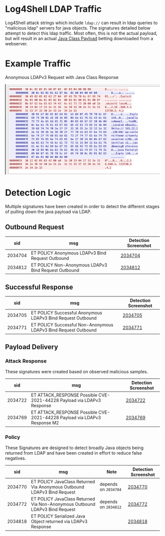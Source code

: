 # Log4Shell LDAP Traffic
Log4Shell attack strings which include `ldap://` can result in ldap queries to "malicious ldap" servers for java 
objects.  The signatures detailed below attempt to detect this ldap traffic.  Most often, this is not the actual 
payload, but will result in an actual [Java Class Payload](JavaPayloads.md) betting downloaded from a webserver. 

# Example Traffic
Anonymous LDAPv3 Request with Java Class Response  

![](LDAP/anon_ldap_with_payload.png)

# Detection Logic
Multiple signatures have been created in order to detect the different stages of pulling down the java payload via LDAP.

## Outbound Request

| sid     | msg                                                  | Detection Screenshot                               |
|---------|------------------------------------------------------|----------------------------------------------------|
| 2034704 | ET POLICY Anonymous LDAPv3 Bind Request Outbound     | [2034704](LDAP/anon_ldap_with_payload_request.png) |
| 2034812 | ET POLICY Non-Anonymous LDAPv3 Bind Request Outbound | [2034812](LDAP/non-anon_ldap_request.png)          |



## Successful Response

| sid     | msg                                                             | Detection Screenshot                                |
|---------|-----------------------------------------------------------------|-----------------------------------------------------|
| 2034705 | ET POLICY Successful Anonymous LDAPv3 Bind Request Outbound     | [2034705](LDAP/anon_ldap_with_payload_response.png) |
| 2034771 | ET POLICY Successful Non-Anonymous LDAPv3 Bind Request Outbound | [2034771](LDAP/non-anon_ldap_response.png)          |



## Payload Delivery
### Attack Response

These signatures were created based on observed malicious samples. 

| sid     | msg                                                                       | Detection Screenshot                                         |
|---------|---------------------------------------------------------------------------|--------------------------------------------------------------|
| 2034722 | ET ATTACK_RESPONSE Possible CVE-2021-44228 Payload via LDAPv3 Response    | [2034722](LDAP/anon_ldap_with_payload_response_payload.png)  |
| 2034769 | ET ATTACK_RESPONSE Possible CVE-2021-44228 Payload via LDAPv3 Response M2 | [2034769](LDAP/anon_ldap_with_payload_response_payload2.png) |

### Policy
These Signatures are designed to detect broadly Java objects being returned from LDAP and have been created in effort 
to reduce false negatives. 

| sid     | msg                                                                         | Note                 | Detection Screenshot                     |
|---------|-----------------------------------------------------------------------------|----------------------|------------------------------------------|
| 2034770 | ET POLICY JavaClass Returned Via Anonymous Outbound LDAPv3 Bind Request     | depends on `2034704` | [2034770](LDAP/ldap_javaClass.png)       |
| 2034772 | ET POLICY JavaClass Returned Via Non-Anonymous Outbound LDAPv3 Bind Request | depends on `2034812` | [2034772](LDAP/ldap_javaClass.png)       |
| 2034818 | ET POLICY Serialized Java Object returned via LDAPv3 Response               |                      | [2034818](LDAP/ldap_serialized_java.png) |
